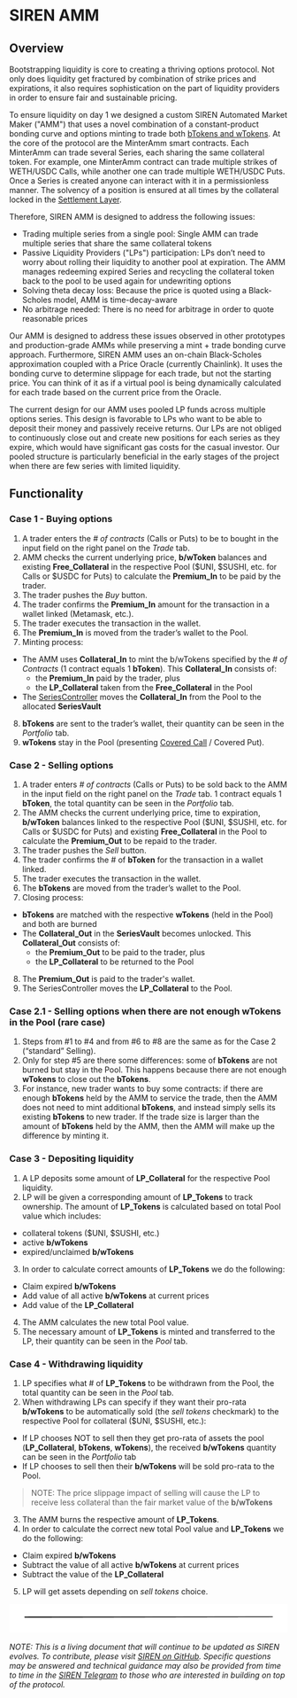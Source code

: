 # SIREN AMM

## Overview

Bootstrapping liquidity is core to creating a thriving options protocol. Not only does liquidity get fractured by combination of strike prices and expirations, it also requires sophistication on the part of liquidity providers in order to ensure fair and sustainable pricing.

To ensure liquidity on day 1 we designed a custom SIREN Automated Market Maker ("AMM") that uses a novel combination of a constant-product bonding curve and options minting to trade both [bTokens and wTokens](https://docs.sirenmarkets.com/faq-options/what-are-options#what-are-btokens-and-wtokens). At the core of the protocol are the MinterAmm smart contracts. Each MinterAmm can trade several Series, each sharing the same collateral token. For example, one MinterAmm contract can trade multiple strikes of WETH/USDC Calls, while another one can trade multiple WETH/USDC Puts. Once a Series is created anyone can interact with it in a permissionless manner. The solvency of a position is ensured at all times by the collateral locked in the [Settlement Layer](https://docs.sirenmarkets.com/siren-protocol/settlement-layer).

Therefore, SIREN AMM is designed to address the following issues:

- Trading multiple series from a single pool: Single AMM can trade multiple series that share the same collateral tokens
- Passive Liquidity Providers ("LPs") participation: LPs don’t need to worry about rolling their liquidity to another pool at expiration. The AMM manages redeeming expired Series and recycling the collateral token back to the pool to be used again for undewriting options
- Solving theta decay loss: Because the price is quoted using a Black-Scholes model, AMM is time-decay-aware
- No arbitrage needed: There is no need for arbitrage in order to quote reasonable prices

Our AMM is designed to address these issues observed in other prototypes and production-grade AMMs while preserving a mint + trade bonding curve approach. Furthermore, SIREN AMM uses an on-chain Black-Scholes approximation coupled with a Price Oracle (currently Chainlink). It uses the bonding curve to determine slippage for each trade, but not the starting price. You can think of it as if a virtual pool is being dynamically calculated for each trade based on the current price from the Oracle.

The current design for our AMM uses pooled LP funds across multiple options series. This design is favorable to LPs who want to be able to deposit their money and passively receive returns. Our LPs are not obliged to continuously close out and create new positions for each series as they expire, which would have significant gas costs for the casual investor. Our pooled structure is particularly beneficial in the early stages of the project when there are few series with limited liquidity.

## Functionality

### Case 1 - Buying options

1. A trader enters the *# of contracts* (Calls or Puts) to be to bought in the input field on the right panel on the *Trade* tab.
2. AMM checks the current underlying price, **b/wToken** balances and existing **Free_Collateral** in the respective Pool ($UNI, $SUSHI, etc. for Calls or $USDC for Puts) to calculate the **Premium_In** to be paid by the trader.
3. The trader pushes the *Buy* button.
4. The trader confirms the **Premium_In** amount for the transaction in a wallet linked (Metamask, etc.).
5. The trader executes the transaction in the wallet.
6. The **Premium_In** is moved from the trader’s wallet to the Pool.
7. Minting process:
- The AMM uses **Collateral_In** to mint the b/wTokens specified by the *# of Contracts* (1 contract equals 1 **bToken**). This **Collateral_In** consists of:
  - the **Premium_In** paid by the trader, plus
  - the **LP_Collateral** taken from the **Free_Collateral** in the Pool
- The [SeriesController](https://docs.sirenmarkets.com/siren-protocol/settlement-layer) moves the **Collateral_In** from the Pool to the allocated **SeriesVault**
8. **bTokens** are sent to the trader’s wallet, their quantity can be seen in the *Portfolio* tab.
9. **wTokens** stay in the Pool (presenting [Covered Call](https://www.investopedia.com/terms/c/coveredcall.asp) / Covered Put).


### Case 2 - Selling options

1. A trader enters *# of contracts* (Calls or Puts) to be sold back to the AMM in the input field on the right panel on the *Trade* tab. 1 contract equals 1 **bToken**, the total quantity can be seen in the *Portfolio* tab.
2. The AMM checks the current underlying price, time to expiration, **b/wToken** balances linked to the respective Pool ($UNI, $SUSHI, etc. for Calls or $USDC for Puts) and existing **Free_Collateral** in the Pool to calculate the **Premium_Out** to be repaid to the trader.
3. The trader pushes the *Sell* button.
4. The trader confirms the # of **bToken** for the transaction in a wallet linked.
5. The trader executes the transaction in the wallet.
6. The **bTokens** are moved from the trader’s wallet to the Pool.
7. Closing process:
- **bTokens** are matched with the respective **wTokens** (held in the Pool) and both are burned
- The **Collateral_Out** in the **SeriesVault** becomes unlocked. This **Collateral_Out** consists of:
  - the **Premium_Out** to be paid to the trader, plus
  - the **LP_Collateral** to be returned to the Pool
8. The **Premium_Out** is paid to the trader's wallet.
9. The SeriesController moves the **LP_Collateral** to the Pool.

### Case 2.1 - Selling options when there are not enough wTokens in the Pool (rare case)

1. Steps from #1 to #4 and from #6 to #8 are the same as for the Case 2 (“standard” Selling).
2. Only for step #5 are there some differences: some of **bTokens** are not burned but stay in the Pool. This happens because there are not enough **wTokens** to close out the **bTokens**.
3. For instance, new trader wants to buy some contracts: if there are enough **bTokens** held by the AMM to service the trade, then the AMM does not need to mint additional **bTokens**, and instead simply sells its existing **bTokens** to new trader. If the trade size is larger than the amount of **bTokens** held by the AMM, then the AMM will make up the difference by minting it.

### Case 3 - Depositing liquidity

1. A LP deposits some amount of **LP_Collateral** for the respective Pool liquidity.
2. LP will be given a corresponding amount of **LP_Tokens** to track ownership. The amount of **LP_Tokens** is calculated based on total Pool value which includes:
- collateral tokens ($UNI, $SUSHI, etc.)
- active **b/wTokens**
- expired/unclaimed **b/wTokens**
3. In order to calculate correct amounts of **LP_Tokens** we do the following:
- Claim expired **b/wTokens**
- Add value of all active **b/wTokens** at current prices
- Add value of the **LP_Collateral**
4. The AMM calculates the new total Pool value.
5. The necessary amount of **LP_Tokens** is minted and transferred to the LP, their quantity can be seen in the *Pool* tab.

### Case 4 - Withdrawing liquidity

1. LP specifies what # of **LP_Tokens** to be withdrawn from the Pool, the total quantity can be seen in the *Pool* tab.
2. When withdrawing LPs can specify if they want their pro-rata **b/wTokens** to be automatically sold (the *sell tokens* checkmark) to the respective Pool for collateral ($UNI, $SUSHI, etc.):
- If LP chooses NOT to sell then they get pro-rata of assets the pool (**LP_Collateral**, **bTokens**, **wTokens**), the received **b/wTokens** quantity can be seen in the *Portfolio* tab
- If LP chooses to sell then their **b/wTokens** will be sold pro-rata to the Pool.
> NOTE: The price slippage impact of selling will cause the LP to receive less collateral than the fair market value of the **b/wTokens**
3. The AMM burns the respective amount of **LP_Tokens**.
4. In order to calculate the correct new total Pool value and **LP_Tokens** we do the following:
- Claim expired **b/wTokens**
- Subtract the value of all active **b/wTokens** at current prices
- Subtract the value of the **LP_Collateral**
5. LP will get assets depending on *sell tokens* choice.

![](../.gitbook/assets/image.png)

_NOTE: This is a living document that will continue to be updated as SIREN evolves. To contribute, please visit_ [_SIREN on GitHub_](https://github.com/sirenmarkets/core)_. Specific questions may be answered and technical guidance may also be provided from time to time in the_ [_SIREN Telegram_](https://t.me/sirenmarkets) _to those who are interested in building on top of the protocol._

